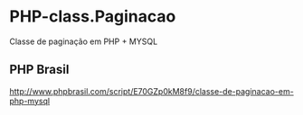 PHP-class.Paginacao
===================

Classe de paginação em PHP + MYSQL

PHP Brasil
-
http://www.phpbrasil.com/script/E70GZp0kM8f9/classe-de-paginacao-em-php-mysql

